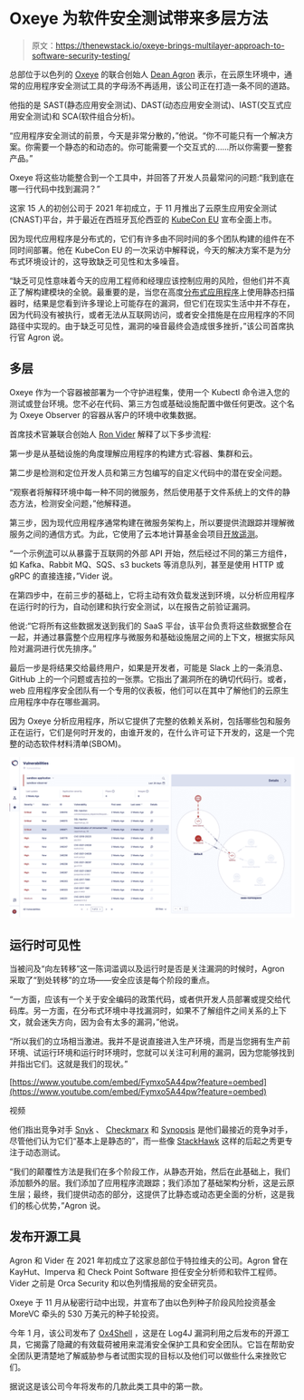 # Oxeye 为软件安全测试带来多层方法

> 原文：<https://thenewstack.io/oxeye-brings-multilayer-approach-to-software-security-testing/>

总部位于以色列的 [Oxeye](https://www.oxeye.io/) 的联合创始人 [Dean Agron](https://www.linkedin.com/in/dean-agron/?originalSubdomain=il) 表示，在云原生环境中，通常的应用程序安全测试工具的字母汤不再适用，该公司正在打造一条不同的道路。

他指的是 SAST(静态应用安全测试)、DAST(动态应用安全测试)、IAST(交互式应用安全测试)和 SCA(软件组合分析)。

“应用程序安全测试的前景，今天是非常分散的，”他说。“你不可能只有一个解决方案。你需要一个静态的和动态的。你可能需要一个交互式的……所以你需要一整套产品。”

Oxeye 将这些功能整合到一个工具中，并回答了开发人员最常问的问题:“我到底在哪一行代码中找到漏洞？”

这家 15 人的初创公司于 2021 年初成立，于 11 月推出了云原生应用安全测试(CNAST)平台，并于最近在西班牙瓦伦西亚的 [KubeCon EU](https://events.linuxfoundation.org/kubecon-cloudnativecon-europe/) 宣布全面上市。

因为现代应用程序是分布式的，它们有许多由不同时间的多个团队构建的组件在不同时间部署。他在 KubeCon EU 的一次采访中解释说，今天的解决方案不是为分布式环境设计的，这导致缺乏可见性和太多噪音。

“缺乏可见性意味着今天的应用工程师和经理应该控制应用的风险，但他们并不真正了解构建模块的全貌。最重要的是，当您在高度[分布式应用程序](https://www.oxeye.io/blog/takeaways-for-cloud-native-application-security-testing)上使用静态扫描器时，结果是您看到许多理论上可能存在的漏洞，但它们在现实生活中并不存在，因为代码没有被执行，或者无法从互联网访问，或者安全措施是在应用程序的不同路径中实现的。由于缺乏可见性，漏洞的噪音最终会造成很多挫折，”该公司首席执行官 Agron 说。

## 多层

Oxeye 作为一个容器被部署为一个守护进程集，使用一个 Kubectl 命令进入您的测试或登台环境。您不必在代码、第三方包或基础设施配置中做任何更改。这个名为 Oxeye Observer 的容器从客户的环境中收集数据。

首席技术官兼联合创始人 [Ron Vider](https://www.linkedin.com/in/ron-vider/) 解释了以下多步流程:

第一步是从基础设施的角度理解应用程序的构建方式:容器、集群和云。

第二步是检测和定位开发人员和第三方包编写的自定义代码中的潜在安全问题。

“观察者将解释环境中每一种不同的微服务，然后使用基于文件系统上的文件的静态方法，检测安全问题，”他解释道。

第三步，因为现代应用程序通常构建在微服务架构上，所以要提供流跟踪并理解微服务之间的通信方式。为此，它使用了云本地计算基金会项目[开放遥测](https://www.cncf.io/projects/opentelemetry/)。

“一个示例[流](https://www.oxeye.io/blog/when-cloud-native-security-testing-fails)可以从暴露于互联网的外部 API 开始，然后经过不同的第三方组件，如 Kafka、Rabbit MQ、SQS、s3 buckets 等消息队列，甚至是使用 HTTP 或 gRPC 的直接连接，”Vider 说。

在第四步中，在前三步的基础上，它将主动有效负载发送到环境，以分析应用程序在运行时的行为，自动创建和执行安全测试，以在报告之前验证漏洞。

他说:“它将所有这些数据发送到我们的 SaaS 平台，该平台负责将这些数据整合在一起，并通过暴露整个应用程序与微服务和基础设施层之间的上下文，根据实际风险对漏洞进行优先排序。”

最后一步是将结果交给最终用户，如果是开发者，可能是 Slack 上的一条消息、GitHub 上的一个问题或吉拉的一张票。它指出了漏洞所在的确切代码行。或者，web 应用程序安全团队有一个专用的仪表板，他们可以在其中了解他们的云原生应用程序中存在哪些漏洞。

因为 Oxeye 分析应用程序，所以它提供了完整的依赖关系树，包括哪些包和服务正在运行，它们是何时开发的，由谁开发的，在什么许可证下开发的，这是一个完整的动态软件材料清单(SBOM)。

![](img/3c70beb616fd709093272552885d85ba.png)

## 运行时可见性

当被问及“向左转移”这一陈词滥调以及运行时是否是关注漏洞的时候时，Agron 采取了“到处转移”的立场——安全应该是每个阶段的重点。

“一方面，应该有一个关于安全编码的政策代码，或者供开发人员部署或提交给代码库。另一方面，在分布式环境中寻找漏洞时，如果不了解组件之间关系的上下文，就会迷失方向，因为会有太多的漏洞，”他说。

“所以我们的立场相当激进。我并不是说直接进入生产环境，而是当您拥有生产前环境、试运行环境和运行时环境时，您就可以关注可利用的漏洞，因为您能够找到并指出它们。这就是我们的现状。”

[https://www.youtube.com/embed/Fymxo5A44pw?feature=oembed](https://www.youtube.com/embed/Fymxo5A44pw?feature=oembed)

视频

他们指出竞争对手 [Snyk](https://thenewstack.io/snyk-rethinks-static-application-security-testing-for-developers/) 、 [Checkmarx](https://checkmarx.com/) 和 [Synopsis](https://www.synopsys.com/software-integrity/security-testing.html) 是他们最接近的竞争对手，尽管他们认为它们“基本上是静态的”，而一些像 [StackHawk](https://www.stackhawk.com/) 这样的后起之秀更专注于动态测试。

“我们的颠覆性方法是我们在多个阶段工作，从静态开始，然后在此基础上，我们添加额外的层。我们添加了应用程序流跟踪；我们添加了基础架构分析，这是云原生层；最终，我们提供动态的部分，这提供了比静态或动态更全面的分析，这是我们的核心优势，”Agron 说。

## 发布开源工具

Agron 和 Vider 在 2021 年初成立了这家总部位于特拉维夫的公司。Agron 曾在 KayHut、Imperva 和 Check Point Software 担任安全分析师和软件工程师。Vider 之前是 Orca Security 和以色列情报局的安全研究员。

Oxeye 于 11 月从秘密行动中出现，并宣布了由以色列种子阶段风险投资基金 MoreVC 牵头的 530 万美元的种子轮投资。

今年 1 月，该公司发布了 [Ox4Shell](https://github.com/ox-eye/Ox4Shell) ，这是在 Log4J 漏洞利用之后发布的开源工具，它揭露了隐藏的有效载荷被用来混淆安全保护工具和安全团队。它旨在帮助安全团队更清楚地了解威胁参与者试图实现的目标以及他们可以做些什么来挫败它们。

据说这是该公司今年将发布的几款此类工具中的第一款。

<svg xmlns:xlink="http://www.w3.org/1999/xlink" viewBox="0 0 68 31" version="1.1"><title>Group</title> <desc>Created with Sketch.</desc></svg>